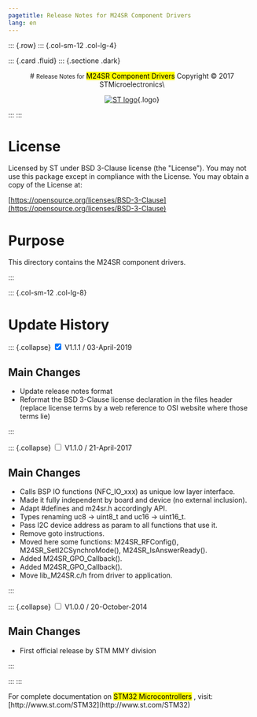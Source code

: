 ```yaml
---
pagetitle: Release Notes for M24SR Component Drivers
lang: en
---
```


::: {.row}
::: {.col-sm-12 .col-lg-4}

::: {.card .fluid}
::: {.sectione .dark}
<center>
# <small>Release Notes for</small> <mark>M24SR Component Drivers</mark>
Copyright &copy; 2017 STMicroelectronics\
    
[![ST logo](../../../../_htmresc/st_logo.png)](https://www.st.com){.logo}
</center>
:::
:::

# License

Licensed by ST under BSD 3-Clause license (the \"License\"). You may
not use this package except in compliance with the License. You may
obtain a copy of the License at:

[https://opensource.org/licenses/BSD-3-Clause](https://opensource.org/licenses/BSD-3-Clause)

# Purpose

This directory contains the M24SR component drivers.

:::

::: {.col-sm-12 .col-lg-8}
# Update History

::: {.collapse}
<input type="checkbox" id="collapse-section22" checked aria-hidden="true">
<label for="collapse-section22" aria-hidden="true">V1.1.1 / 03-April-2019</label>
<div>			

## Main Changes

- Update release notes format
- Reformat the BSD 3-Clause license declaration in the files header (replace license terms by a web reference to OSI website where those terms lie)

</div>
:::

::: {.collapse}
<input type="checkbox" id="collapse-section20" aria-hidden="true">
<label for="collapse-section20" aria-hidden="true">V1.1.0 / 21-April-2017</label>
<div>			

## Main Changes

- Calls BSP IO functions (NFC_IO_xxx) as unique low layer interface.
- Made it fully independent by board and device (no external inclusion).
- Adapt #defines and m24sr.h accordingly API.
- Types renaming uc8 -> uint8_t and uc16 -> uint16_t.
- Pass I2C device address as param to all functions that use it.
- Remove goto instructions.
- Moved here some functions: M24SR_RFConfig(), M24SR_SetI2CSynchroMode(), M24SR_IsAnswerReady().
- Added M24SR_GPO_Callback().
- Added M24SR_GPO_Callback().
- Move lib_M24SR.c/h from driver to application.


</div>
:::

::: {.collapse}
<input type="checkbox" id="collapse-section19" aria-hidden="true">
<label for="collapse-section19" aria-hidden="true">V1.0.0 / 20-October-2014</label>
<div>			

## Main Changes

- First official release by STM MMY division


</div>
:::

:::
:::

<footer class="sticky">
For complete documentation on <mark>STM32 Microcontrollers</mark> ,
visit: [http://www.st.com/STM32](http://www.st.com/STM32)
</footer>
